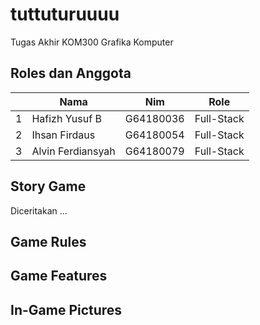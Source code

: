 # tuttuturuuuu
Tugas Akhir KOM300 Grafika Komputer

## Roles dan Anggota
<table>
    <thead>
        <tr>
            <th></th>
            <th>Nama</th>
            <th>Nim</th>
            <th>Role</th>
        </tr>
    </thead>
    <tbody>
        <tr>
            <td>1</td>
            <td>Hafizh Yusuf B</td>
            <td>G64180036</td>
            <td>Full-Stack</td>
        </tr>
        <tr>
            <td>2</td>
            <td>Ihsan Firdaus</td>
            <td>G64180054</td>
            <td>Full-Stack</td>
        </tr>
        <tr>
            <td>3</td>
            <td>Alvin Ferdiansyah</td>
            <td>G64180079</td>
            <td>Full-Stack</td>
        </tr>
    </tbody>
</table>

## Story Game
Diceritakan ...

## Game Rules

## Game Features

## In-Game Pictures
